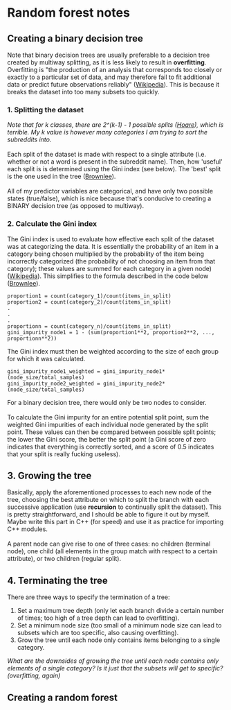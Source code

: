 # Random forest notes

## Creating a binary decision tree

Note that binary decision trees are usually preferable to a decision tree created by multiway splitting, as it is less
likely to result in **overfitting**. Overfitting is "the production of an analysis that corresponds too closely or exactly to
a particular set of data, and may therefore fail to fit additional data or predict future observations reliably"
([Wikipedia][1]). This is because it breaks the dataset into too many subsets too quickly.  

### 1. Splitting the dataset
*Note that for k classes, there are 2^(k-1) - 1 possible splits ([Hoare][3]), which is terrible. My k value 
is however many categories I am trying to sort the subreddits into.* <br/>
<br/>
Each split of the dataset is made with respect to a single attribute (i.e. whether or not a word is present in the 
subreddit name). Then, how 'useful' each split is is determined using the Gini index (see below). The 'best'
split is the one used in the tree ([Brownlee][2]). <br/>
<br/>
All of my predictor variables are categorical, and have only two possible states (true/false), which is nice because 
that's conducive to creating a BINARY decision tree (as opposed to multiway). 

### 2. Calculate the Gini index
The Gini index is used to evaluate how effective each split of the dataset was at categorizing the data. It is essentially
the probability of an item in a category being chosen multiplied by the probability of the item being incorrectly
categorized (the probability of not choosing an item from that category); these values are summed for each category in a
given node) ([Wikipedia][4]). This simplifies to the formula described in the code below ([Brownlee][2]). <br/>

```
proportion1 = count(category_1)/count(items_in_split)
proportion2 = count(category_2)/count(items_in_split)
.
.
.
proportionn = count(category_n)/count(items_in_split)                    
gini_impurity_node1 = 1 - (sum(proportion1**2, proportion2**2, ..., proportionn**2))
```
The Gini index must then be weighted according to the size of each group for which it was calculated. <br/>

```
gini_impurity_node1_weighted = gini_impurity_node1*(node_size/total_samples)
gini_impurity_node2_weighted = gini_impurity_node2*(node_size/total_samples)
```
For a binary decision tree, there would only be two nodes to consider. <br/>
<br/>
To calculate the Gini impurity for an entire potential split point, sum the weighted Gini impurities of each individual node
generated by the split point. These values can then be compared between possible split points; the lower the Gini score,
the better the split point (a Gini score of zero indicates that everything is correctly sorted, and a score of 0.5 indicates
that your split is really fucking useless).  

## 3. Growing the tree

Basically, apply the aforementioned processes to each new node of the tree, choosing the best attribute on which to split
the branch with each successive application (use **recursion** to continually split the dataset). This is pretty 
straightforward, and I should be able to figure it out by myself. Maybe write this part in C++ (for speed) and use it
as practice for importing C++ modules. <br/>
<br/>
A parent node can give rise to one of three cases: no children (terminal node), one child (all elements in the group match
with respect to a certain attribute), or two children (regular split). 

## 4. Terminating the tree

There are three ways to specify the termination of a tree: <br/>
1. Set a maximum tree depth (only let each branch divide a certain number of times; too high of a tree depth
   can lead to overfitting).
2. Set a minimum node size (too small of a minimum node size can lead to subsets which are too specific, also causing
   overfitting).
3. Grow the tree until each node only contains items belonging to a single category.

*What are the downsides of growing the tree until each node contains only elements of a single category? Is it
just that the subsets will get to specific? (overfitting, again)*


[1]: https://en.wikipedia.org/wiki/Overfitting
[2]: https://machinelearningmastery.com/implement-decision-tree-algorithm-scratch-python/
[3]: https://www.displayr.com/how-is-splitting-decided-for-decision-trees/
[4]: https://en.wikipedia.org/wiki/Decision_tree_learning#Gini_impurity


## Creating a random forest
